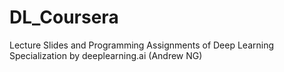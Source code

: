 # DL_Coursera
Lecture Slides and Programming Assignments of Deep Learning Specialization by deeplearning.ai (Andrew NG) 
